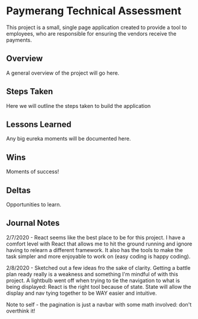 # Paymerang Technical Assessment

This project is a small, single page application created to provide a tool to employees, who are responsible for ensuring the vendors receive the payments.

## Overview

A general overview of the project will go here.

## Steps Taken

Here we will outline the steps taken to build the application

## Lessons Learned

Any big eureka moments will be documented here.

## Wins

Moments of success!

## Deltas

Opportunities to learn.

## Journal Notes

2/7/2020 - React seems like the best place to be for this project. I have a comfort level with React that allows me to hit the ground running and ignore having to relearn a different framework. It also has the tools to make the task simpler and more enjoyable to work on (easy coding is happy coding).

2/8/2020 - Sketched out a few ideas fro the sake of clarity. Getting a battle plan ready really is a weakness and something I'm mindful of with this project. A lightbulb went off when trying to tie the navigation to what is being displayed: React is the right tool because of state. State will allow the display and nav tying together to be WAY easier and intuitive.

Note to self - the pagination is just a navbar with some math involved: don't overthink it!
